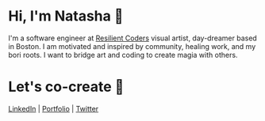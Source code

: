 # Hi, I'm Natasha 🌱

<!-- <img src="https://github.com/natashatorres/natashatorres/blob/main/githubanner.png?raw=true" alt="banner that reads Natasha Torres, Software Engineer | Visual Artist"> -->

I'm a software engineer at <a href="http://www.resilientcoders.org">Resilient Coders</a> visual artist, day-dreamer based in Boston. I am motivated and inspired by community, healing work, and my bori roots. I want to bridge art and coding to create magia with others.

# Let's co-create 🔮
<a href="http://wwww.linkedin.com/in/natasha-torres">LinkedIn</a> | <a href="https://natashatorres.netlify.app">Portfolio</a> | <a href="https://www.twitter.com/torrestash">Twitter</a>



<!---
natashatorres/natashatorres is a ✨ special ✨ repository because its `README.md` (this file) appears on your GitHub profile.
You can click the Preview link to take a look at your changes.
--->
